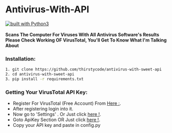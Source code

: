 # Antivirus-With-API
[![built with Python3](https://img.shields.io/badge/built%20with-Python3-red.svg)](https://www.python.org/)
<br>
<br>
**Scans The Computer For Viruses With All Antivirus Software's Results**<br>
**Please Check Working OF  VirusTotal, You'll Get To Know What I'm Talking About**
<br>
### Installation:

```bash
1. git clone https://github.com/thirstycode/antivirus-with-sweet-api
2. cd antivirus-with-sweet-api
3. pip install -r requirements.txt
```
### Getting Your VirusTotal API Key:


* Register For VirusTotal (Free Account) From [Here :](https://www.virustotal.com/#/join-us).
* After registering login into it.
* Now go to 'Settings' . Or Just click [here !](https://www.virustotal.com/#/settings/profile).
* Goto ApiKey Section OR Just click [here !](https://www.virustotal.com/#/settings/apikey).
* Copy your API key and paste in config.py

